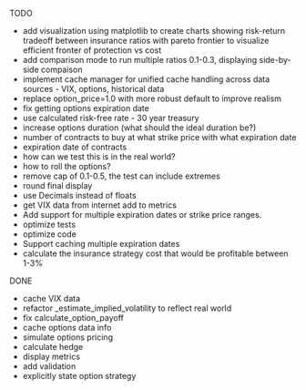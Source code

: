 TODO

* add visualization using matplotlib to create charts showing risk-return tradeoff between insurance ratios with pareto frontier to visualize efficient fronter of protection vs cost
* add comparison mode to run multiple ratios 0.1-0.3, displaying side-by-side compaison
* implement cache manager for unified cache handling across data sources - VIX, options, historical data
* replace option_price=1.0 with more robust default to improve realism
* fix getting options expiration date
* use calculated risk-free rate - 30 year treasury
* increase options duration (what should the ideal duration be?)
* number of contracts to buy at what strike price with what expiration date
* expiration date of contracts
* how can we test this is in the real world?
* how to roll the options?
* remove cap of 0.1-0.5, the test can include extremes
* round final display
* use Decimals instead of floats
* get VIX data from internet add to metrics
* Add support for multiple expiration dates or strike price ranges.
* optimize tests
* optimize code
* Support caching multiple expiration dates
* calculate the insurance strategy cost that would be profitable between 1-3%


DONE
* cache VIX data
* refactor _estimate_implied_volatility to reflect real world
* fix calculate_option_payoff
* cache options data info
* simulate options pricing
* calculate hedge
* display metrics
* add validation
* explicitly state option strategy